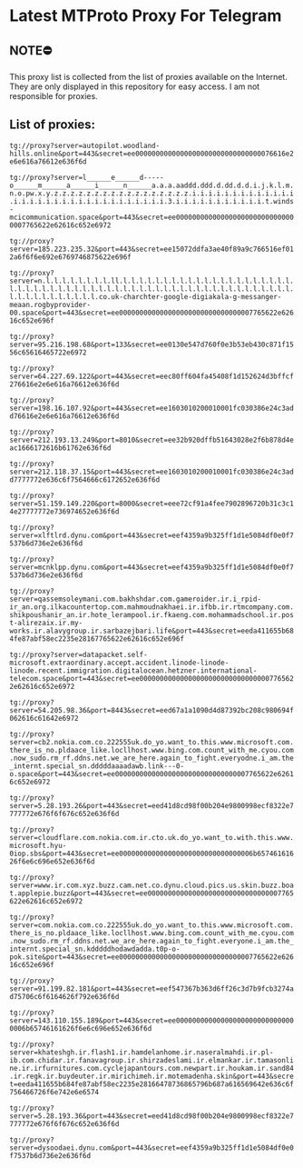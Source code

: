 # Latest MTProto Proxy For Telegram

## NOTE⛔

This proxy list is collected from the list of proxies available on the Internet. They are only displayed in this repository for easy access. I am not responsible for proxies.

## List of proxies:

`tg://proxy?server=autopilot.woodland-hills.online&port=443&secret=ee0000000000000000000000000000000076616e2e6e616a76612e636f6d`

`tg://proxy?server=l______e______d-----o______m______a______i______n______a.a.a.aaddd.ddd.d.dd.d.d.i.j.k.l.m.n.o.pw.x.y.z.z.z.z.z.z.z.z.z.z.z.z.z.z.z.z.z.i.i.i.i.i.i.i.i.i.i.i.i.i.i.i.i.i.i.i.i.i.i.i.i.i.i.i.i.i.i.i.i.3.i.i.i.i.i.i.i.i.i.i.i.t.winds-mcicommunication.space&port=443&secret=ee000000000000000000000000000000007765622e62616c652e6972`

`tg://proxy?server=185.223.235.32&port=443&secret=ee15072ddfa3ae40f89a9c766516ef012a6f6f6e692e6769746875622e696f`

`tg://proxy?server=n.l.l.l.l.l.l.l.l.ll.l.l.l.l.l.l.l.l.l.l.l.l.l.l.l.l.l.l.l.l.l.l.l.l.l.l.l.l.l.l.l.l.l.l.l.l.l.l.l.l.l.l.l.l.l.l.l.l.l.l.l.l.l.l.l.l.l.l.l.l.l.l.l.l.l.l.l.co.uk-charchter-google-digiakala-g-messanger-meaan.rogbyprovider-00.space&port=443&secret=ee000000000000000000000000000000007765622e62616c652e696f`

`tg://proxy?server=95.216.198.68&port=133&secret=ee0130e547d760f0e3b53eb430c871f1556c65616465722e6972`

`tg://proxy?server=64.227.69.122&port=443&secret=eec80ff604fa45408f1d152624d3bffcf276616e2e6e616a76612e636f6d`

`tg://proxy?server=198.16.107.92&port=443&secret=ee1603010200010001fc030386e24c3add76616e2e6e616a76612e636f6d`

`tg://proxy?server=212.193.13.249&port=8010&secret=ee32b920dffb51643028e2f6b878d4eac1666172616b61762e636f6d`

`tg://proxy?server=212.118.37.15&port=443&secret=ee1603010200010001fc030386e24c3add7777772e636c6f7564666c6172652e636f6d`

`tg://proxy?server=51.159.149.220&port=8000&secret=eee72cf91a4fee7902896720b31c3c14e27777772e736974652e636f6d`

`tg://proxy?server=xlftlrd.dynu.com&port=443&secret=eef4359a9b325ff1d1e5084df0e0f7537b6d736e2e636f6d`

`tg://proxy?server=mcnklpp.dynu.com&port=443&secret=eef4359a9b325ff1d1e5084df0e0f7537b6d736e2e636f6d`

`tg://proxy?server=qassemsoleymani.com.bakhshdar.com.gameroider.ir.i_rpid-ir_an.org.ilkacountertop.com.mahmoudnakhaei.ir.ifbb.ir.rtmcompany.com.shikpoushanir_an.ir.hote_lerampool.ir.fkaeng.com.mohammadschool.ir.post-alirezaix.ir.my-works.ir.alavygroup.ir.sarbazejbari.life&port=443&secret=eeda411655b684fe87abf58ec2235e28167765622e62616c652e696f`

`tg://proxy?server=datapacket.self-microsoft.extraordinary.accept.accident.linode-linode-linode.recent.immigration.digitalocean.hetzner.international-telecom.space&port=443&secret=ee000000000000000000000000000000007765622e62616c652e6972`

`tg://proxy?server=54.205.98.36&port=8443&secret=eed67a1a1090d4d87392bc208c980694f062616c61642e6972`

`tg://proxy?server=cb2.nokia.com.co.222555uk.do_yo.want_to.this.www.microsoft.com.there_is_no.pldaace_like.locllhost.www.bing.com.count_with_me.cyou.com.now_sudo.rm_rf.ddns.net.we_are_here.again_to_fight.everyodne.i_am.the_internt.special_sn.dddddaaaadawb.link---0-o.space&port=443&secret=ee000000000000000000000000000000007765622e62616c652e6972`

`tg://proxy?server=5.28.193.26&port=443&secret=eed41d8cd98f00b204e9800998ecf8322e7777772e676f6f676c652e636f6d`

`tg://proxy?server=cloudflare.com.nokia.com.ir.cto.uk.do_yo.want_to.with.this.www.microsoft.hyu-0iop.sbs&port=443&secret=ee000000000000000000000000000000006b65746161626f6e6c696e652e636f6d`

`tg://proxy?server=www.ir.com.xyz.buzz.cam.net.co.dynu.cloud.pics.us.skin.buzz.boat.applepie.buzz&port=443&secret=ee000000000000000000000000000000007765622e62616c652e6972`

`tg://proxy?server=com.nokia.com.co.222555uk.do_yo.want_to.this.www.microsoft.com.there_is_no.pldaace_like.locllhost.www.bing.com.count_with_me.cyou.com.now_sudo.rm_rf.ddns.net.we_are_here.again_to_fight.everyone.i_am.the_internt.special_sn.kdddddhodawdadda.t0p-o-pok.site&port=443&secret=ee000000000000000000000000000000007765622e62616c652e696f`

`tg://proxy?server=91.199.82.181&port=443&secret=eef547367b363d6ff26c3d7b9fcb3274ad75706c6f6164626f792e636f6d`

`tg://proxy?server=143.110.155.189&port=443&secret=ee000000000000000000000000000000006b65746161626f6e6c696e652e636f6d`

`tg://proxy?server=khateshgh.ir.flash1.ir.hamdelanhome.ir.naseralmahdi.ir.pl-ib.com.chidar.ir.fanavagroup.ir.shirzadeslami.ir.elmankar.ir.tamasonline.ir.irfurnitures.com.cyclejapantours.com.newpart.ir.houkam.ir.sand84.ir.regk.ir.buydeuter.ir.mirichimeh.ir.motemadenha.skin&port=443&secret=eeda411655b684fe87abf58ec2235e28166478736865796b687a616569642e636c6f756466726f6e742e6e6574`

`tg://proxy?server=5.28.193.36&port=443&secret=eed41d8cd98f00b204e9800998ecf8322e7777772e676f6f676c652e636f6d`

`tg://proxy?server=dysoodaei.dynu.com&port=443&secret=eef4359a9b325ff1d1e5084df0e0f7537b6d736e2e636f6d`

